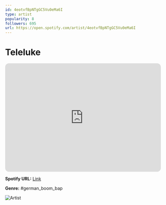 ```yaml
---
id: 4eotvfBpNTgGC5Vu0eMa6I
type: artist
popularity: 8
followers: 695
url: https://open.spotify.com/artist/4eotvfBpNTgGC5Vu0eMa6I
---
```

# Teleluke

<iframe style="border-radius:12px" src="https://open.spotify.com/embed/artist/4eotvfBpNTgGC5Vu0eMa6I" width="100%" height="352" frameBorder="0" allowfullscreen="" allow="autoplay; clipboard-write; encrypted-media; fullscreen; picture-in-picture" loading="lazy"></iframe>

**Spotify URL:** [Link](https://open.spotify.com/artist/4eotvfBpNTgGC5Vu0eMa6I)

**Genre:**  #german_boom_bap

![Artist](https://i.scdn.co/image/ab6761610000e5eb6c509dff11aee364bf5ca14b)
